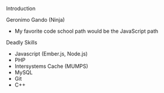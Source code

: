 Introduction

Geronimo Gando (Ninja)

- My favorite code school path would be the JavaScript path

Deadly Skills
* Javascript (Ember.js, Node.js)
* PHP
* Intersystems Cache (MUMPS)
* MySQL
* Git
* C++

